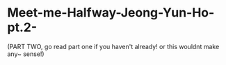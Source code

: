 # Meet-me-Halfway-Jeong-Yun-Ho-pt.2-
(PART TWO, go read part one if you haven't already! or this wouldnt make any~ sense!)
